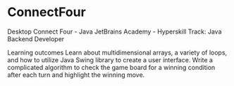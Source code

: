 # ConnectFour
Desktop Connect Four - Java
JetBrains Academy - Hyperskill
Track: Java Backend Developer

Learning outcomes
Learn about multidimensional arrays, a variety of loops, and how to utilize Java Swing library to create a user interface. 
Write a complicated algorithm to check the game board for a winning condition after each turn and highlight the winning move.
